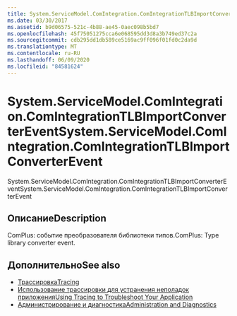 ```yaml
---
title: System.ServiceModel.ComIntegration.ComIntegrationTLBImportConverterEvent
ms.date: 03/30/2017
ms.assetid: b9d06575-521c-4b88-ae45-0aec098b5bd7
ms.openlocfilehash: 45f75051275cca6e068595dd3d8a3b749ed37c2a
ms.sourcegitcommit: cdb295dd1db589ce5169ac9ff096f01fd0c2da9d
ms.translationtype: MT
ms.contentlocale: ru-RU
ms.lasthandoff: 06/09/2020
ms.locfileid: "84581624"
---
```

# <a name="systemservicemodelcomintegrationcomintegrationtlbimportconverterevent"></a><span data-ttu-id="e70d7-102">System.ServiceModel.ComIntegration.ComIntegrationTLBImportConverterEvent</span><span class="sxs-lookup"><span data-stu-id="e70d7-102">System.ServiceModel.ComIntegration.ComIntegrationTLBImportConverterEvent</span></span>
<span data-ttu-id="e70d7-103">System.ServiceModel.ComIntegration.ComIntegrationTLBImportConverterEvent</span><span class="sxs-lookup"><span data-stu-id="e70d7-103">System.ServiceModel.ComIntegration.ComIntegrationTLBImportConverterEvent</span></span>  
  
## <a name="description"></a><span data-ttu-id="e70d7-104">Описание</span><span class="sxs-lookup"><span data-stu-id="e70d7-104">Description</span></span>  
 <span data-ttu-id="e70d7-105">ComPlus: событие преобразователя библиотеки типов.</span><span class="sxs-lookup"><span data-stu-id="e70d7-105">ComPlus: Type library converter event.</span></span>  
  
## <a name="see-also"></a><span data-ttu-id="e70d7-106">Дополнительно</span><span class="sxs-lookup"><span data-stu-id="e70d7-106">See also</span></span>

- [<span data-ttu-id="e70d7-107">Трассировка</span><span class="sxs-lookup"><span data-stu-id="e70d7-107">Tracing</span></span>](index.md)
- [<span data-ttu-id="e70d7-108">Использование трассировки для устранения неполадок приложения</span><span class="sxs-lookup"><span data-stu-id="e70d7-108">Using Tracing to Troubleshoot Your Application</span></span>](using-tracing-to-troubleshoot-your-application.md)
- [<span data-ttu-id="e70d7-109">Администрирование и диагностика</span><span class="sxs-lookup"><span data-stu-id="e70d7-109">Administration and Diagnostics</span></span>](../index.md)
